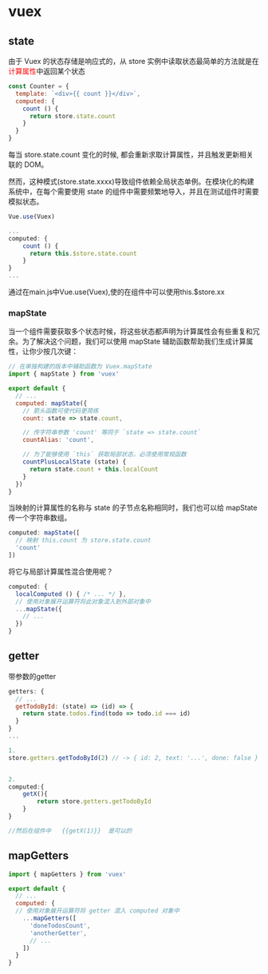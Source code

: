 # vuex

## state
由于 Vuex 的状态存储是响应式的，从 store 实例中读取状态最简单的方法就是在<span style='color:red'>计算属性</span>中返回某个状态
``` js
const Counter = {
  template: `<div>{{ count }}</div>`,
  computed: {
    count () {
      return store.state.count
    }
  }
}
```
每当 store.state.count 变化的时候, 都会重新求取计算属性，并且触发更新相关联的 DOM。

然而，这种模式(store.state.xxxx)导致组件依赖全局状态单例。在模块化的构建系统中，在每个需要使用 state 的组件中需要频繁地导入，并且在测试组件时需要模拟状态。
``` js
Vue.use(Vuex)

...
computed: {
    count () {
      return this.$store.state.count
    }
}
...
```
通过在main.js中Vue.use(Vuex),使的在组件中可以使用this.$store.xx

### mapState 

当一个组件需要获取多个状态时候，将这些状态都声明为计算属性会有些重复和冗余。为了解决这个问题，我们可以使用 mapState 辅助函数帮助我们生成计算属性，让你少按几次键：

``` js
// 在单独构建的版本中辅助函数为 Vuex.mapState
import { mapState } from 'vuex'

export default {
  // ...
  computed: mapState({
    // 箭头函数可使代码更简练
    count: state => state.count,

    // 传字符串参数 'count' 等同于 `state => state.count`
    countAlias: 'count',

    // 为了能够使用 `this` 获取局部状态，必须使用常规函数
    countPlusLocalState (state) {
      return state.count + this.localCount
    }
  })
}

```


当映射的计算属性的名称与 state 的子节点名称相同时，我们也可以给 mapState 传一个字符串数组。

``` js
computed: mapState([
  // 映射 this.count 为 store.state.count
  'count'
])
``` 

将它与局部计算属性混合使用呢？
``` js
computed: {
  localComputed () { /* ... */ },
  // 使用对象展开运算符将此对象混入到外部对象中
  ...mapState({
    // ...
  })
}
```


## getter
带参数的getter
``` js
getters: {
  // ...
  getTodoById: (state) => (id) => {
    return state.todos.find(todo => todo.id === id)
  }
}
...

1.
store.getters.getTodoById(2) // -> { id: 2, text: '...', done: false }


2.
computed:{
	getX(){
		return store.getters.getTodoById
	}
}

//然后在组件中   {{getX(1)}}  是可以的
```


## mapGetters
``` js
import { mapGetters } from 'vuex'

export default {
  // ...
  computed: {
  // 使用对象展开运算符将 getter 混入 computed 对象中
    ...mapGetters([
      'doneTodosCount',
      'anotherGetter',
      // ...
    ])
  }
}
```